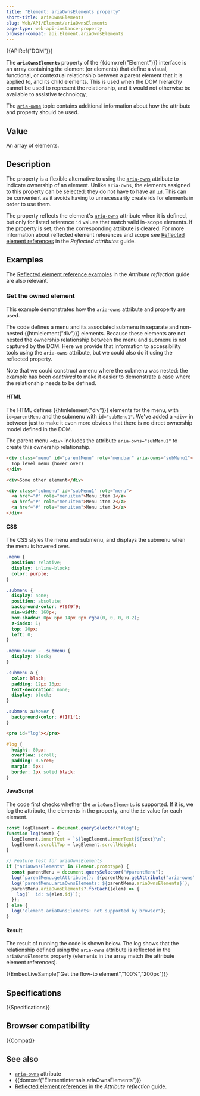 ```yaml
---
title: "Element: ariaOwnsElements property"
short-title: ariaOwnsElements
slug: Web/API/Element/ariaOwnsElements
page-type: web-api-instance-property
browser-compat: api.Element.ariaOwnsElements
---
```


{{APIRef("DOM")}}

The **`ariaOwnsElements`** property of the {{domxref("Element")}} interface is an array containing the element (or elements) that define a visual, functional, or contextual relationship between a parent element that it is applied to, and its child elements.
This is used when the DOM hierarchy cannot be used to represent the relationship, and it would not otherwise be available to assistive technology,

The [`aria-owns`](/en-US/docs/Web/Accessibility/ARIA/Reference/Attributes/aria-owns) topic contains additional information about how the attribute and property should be used.

## Value

An array of elements.

## Description

The property is a flexible alternative to using the [`aria-owns`](/en-US/docs/Web/Accessibility/ARIA/Reference/Attributes/aria-owns) attribute to indicate ownership of an element.
Unlike `aria-owns`, the elements assigned to this property can be selected: they do not have to have an `id`.
This can be convenient as it avoids having to unnecessarily create ids for elements in order to use them.

The property reflects the element's [`aria-owns`](/en-US/docs/Web/Accessibility/ARIA/Reference/Attributes/aria-owns) attribute when it is defined, but only for listed reference `id` values that match valid in-scope elements.
If the property is set, then the corresponding attribute is cleared.
For more information about reflected element references and scope see [Reflected element references](/en-US/docs/Web/API/Document_Object_Model/Reflected_attributes#reflected_element_references) in the _Reflected attributes_ guide.

## Examples

The [Reflected element reference examples](/en-US/docs/Web/API/Document_Object_Model/Reflected_attributes#setting_and_getting_reflected_element_references) in the _Attribute reflection_ guide are also relevant.

### Get the owned element

This example demonstrates how the `aria-owns` attribute and property are used.

The code defines a menu and its associated submenu in separate and non-nested {{htmlelement("div")}} elements.
Because these elements are not nested the ownership relationship between the menu and submenu is not captured by the DOM.
Here we provide that information to accessibility tools using the `aria-owns` attribute, but we could also do it using the reflected property.

Note that we could construct a menu where the submenu was nested: the example has been _contrived_ to make it easier to demonstrate a case where the relationship needs to be defined.

#### HTML

The HTML defines {{htmlelement("div")}} elements for the menu, with `id=parentMenu` and the submenu with `id="subMenu1"`.
We've added a `<div>` in between just to make it even more obvious that there is no direct ownership model defined in the DOM.

The parent menu `<div>` includes the attribute `aria-owns="subMenu1"` to create this ownership relationship.

```html
<div class="menu" id="parentMenu" role="menubar" aria-owns="subMenu1">
  Top level menu (hover over)
</div>

<div>Some other element</div>

<div class="submenu" id="subMenu1" role="menu">
  <a href="#" role="menuitem">Menu item 1</a>
  <a href="#" role="menuitem">Menu item 2</a>
  <a href="#" role="menuitem">Menu item 3</a>
</div>
```

#### CSS

The CSS styles the menu and submenu, and displays the submenu when the menu is hovered over.

```css
.menu {
  position: relative;
  display: inline-block;
  color: purple;
}

.submenu {
  display: none;
  position: absolute;
  background-color: #f9f9f9;
  min-width: 160px;
  box-shadow: 0px 6px 14px 0px rgba(0, 0, 0, 0.2);
  z-index: 1;
  top: 20px;
  left: 0;
}

.menu:hover ~ .submenu {
  display: block;
}

.submenu a {
  color: black;
  padding: 12px 16px;
  text-decoration: none;
  display: block;
}

.submenu a:hover {
  background-color: #f1f1f1;
}
```

```html hidden
<pre id="log"></pre>
```

```css hidden
#log {
  height: 80px;
  overflow: scroll;
  padding: 0.5rem;
  margin: 5px;
  border: 1px solid black;
}
```

#### JavaScript

The code first checks whether the `ariaOwnsElements` is supported.
If it is, we log the attribute, the elements in the property, and the `id` value for each element.

```js hidden
const logElement = document.querySelector("#log");
function log(text) {
  logElement.innerText = `${logElement.innerText}${text}\n`;
  logElement.scrollTop = logElement.scrollHeight;
}
```

```js
// Feature test for ariaOwnsElements
if ("ariaOwnsElements" in Element.prototype) {
  const parentMenu = document.querySelector("#parentMenu");
  log(`parentMenu.getAttribute(): ${parentMenu.getAttribute("aria-owns")}`);
  log(`parentMenu.ariaOwnsElements: ${parentMenu.ariaOwnsElements}`);
  parentMenu.ariaOwnsElements?.forEach((elem) => {
    log(`  id: ${elem.id}`);
  });
} else {
  log("element.ariaOwnsElements: not supported by browser");
}
```

#### Result

The result of running the code is shown below.
The log shows that the relationship defined using the `aria-owns` attribute is reflected in the `ariaOwnsElements` property (elements in the array match the attribute element references).

{{EmbedLiveSample("Get the flow-to element","100%","200px")}}

## Specifications

{{Specifications}}

## Browser compatibility

{{Compat}}

## See also

- [`aria-owns`](/en-US/docs/Web/Accessibility/ARIA/Reference/Attributes/aria-flowto) attribute
- {{domxref("ElementInternals.ariaOwnsElements")}}
- [Reflected element references](/en-US/docs/Web/API/Document_Object_Model/Reflected_attributes#reflected_element_references) in the _Attribute reflection_ guide.
